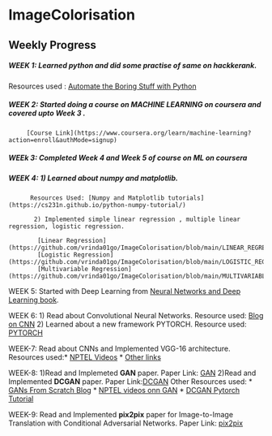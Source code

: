 # ImageColorisation

## Weekly Progress
 ##### WEEK 1: Learned python and did some practise of same on hackkerank.
 Resources used : [Automate the Boring Stuff with Python](https://automatetheboringstuff.com/2e/)
 
 ##### WEEK 2: Started doing a course on MACHINE LEARNING on coursera and covered upto Week 3 .
 
         [Course Link](https://www.coursera.org/learn/machine-learning?action=enroll&authMode=signup)

 ##### WEEk 3: Completed Week 4 and Week 5 of course on ML on coursera
 
 ##### WEEK 4: 1) Learned about numpy and matplotlib.
 
          Resources Used: [Numpy and Matplotlib tutorials](https://cs231n.github.io/python-numpy-tutorial/)
 
           2) Implemented simple linear regression , multiple linear regression, logistic regression.
         
            [Linear Regression](https://github.com/vrinda01go/ImageColorisation/blob/main/LINEAR_REGRESSION.ipynb)
            [Logistic Regression](https://github.com/vrinda01go/ImageColorisation/blob/main/LOGISTIC_REGRESSION.ipynb)
            [Multivariable Regression](https://github.com/vrinda01go/ImageColorisation/blob/main/MULTIVARIABLE_REGRESSION.ipynb)
         
 WEEK 5: Started with Deep Learning from [Neural Networks and Deep Learning book](http://neuralnetworksanddeeplearning.com/). 
 
 WEEK 6: 1) Read about Convolutional Neural Networks.
  Resource used: [Blog on CNN](https://www.google.com/amp/s/ujjwalkarn.me/2016/08/11/intuitive-explanation-convnets/amp/)
         2) Learned about a new framework PYTORCH.
  Resource used: [PYTORCH](https://pytorch.org/tutorials/beginner/basics/intro.html)
  
WEEK-7: Read about CNNs and Implemented VGG-16 architecture.
  Resources used:* [NPTEL Videos](https://www.youtube.com/playlist?list=PLyqSpQzTE6M-SISTunGRBRiZk7opYBf_K)
                 * [Other links](https://datascience.stackexchange.com/questions/9175/how-do-subsequent-convolution-layers-work)
             
WEEK-8: 1)Read and Implemeted **GAN** paper.
   Paper Link: [GAN](https://arxiv.org/abs/1406.2661)
        2)Read and Implemented **DCGAN** paper.
   Paper Link:[DCGAN](https://arxiv.org/abs/1511.06434)
   Other Resources used: * [GANs From Scratch Blog](https://medium.com/ai-society/gans-from-scratch-1-a-deep-introduction-with-code-in-pytorch-and-tensorflow-cb03cdcdba0f)
                         * [NPTEL videos onn GAN](https://www.youtube.com/watch?v=MKedB9qOHi4)
                         * [DCGAN Pytorch Tutorial](https://pytorch.org/tutorials/beginner/dcgan_faces_tutorial.html)
                         
 WEEK-9: Read and Implemented **pix2pix** paper for Image-to-Image Translation with Conditional Adversarial Networks.
 Paper Link: [pix2pix](https://arxiv.org/abs/1611.07004)
 
                          
   
